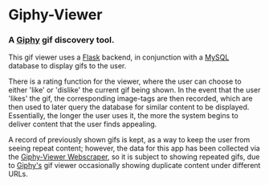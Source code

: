 # Giphy-Viewer
### A [Giphy](https://giphy.com/) gif discovery tool.
This gif viewer uses a [Flask](https://flask.palletsprojects.com/en/1.1.x/) backend, 
in conjunction with a [MySQL](https://www.mysql.com/) database to display gifs to the user.

There is a rating function for the viewer, where the user can choose to either 'like' or 'dislike' the current gif being shown.
In the event that the user 'likes' the gif, the corresponding image-tags are then recorded, which are then used to later query 
the database for similar content to be displayed. Essentially, the longer the user uses it, the more the system begins to deliver 
content that the user finds appealing.

A record of previously shown gifs is kept, as a way to keep the user from seeing repeat content; however, the data for this app
has been collected via the [Giphy-Viewer Webscraper](https://github.com/bralpdx/Giphy-Viewer/tree/master/scrape), so it is subject to showing
repeated gifs, due to [Giphy's](https://giphy.com/) gif viewer occasionally showing duplicate content under different URLs.
